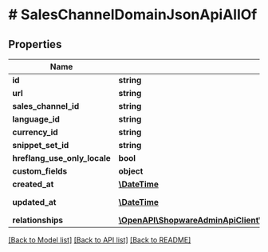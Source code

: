 # # SalesChannelDomainJsonApiAllOf

## Properties

Name | Type | Description | Notes
------------ | ------------- | ------------- | -------------
**id** | **string** |  | [optional]
**url** | **string** |  |
**sales_channel_id** | **string** |  |
**language_id** | **string** |  |
**currency_id** | **string** |  |
**snippet_set_id** | **string** |  |
**hreflang_use_only_locale** | **bool** |  | [optional]
**custom_fields** | **object** |  | [optional]
**created_at** | [**\DateTime**](\DateTime.md) |  | [readonly]
**updated_at** | [**\DateTime**](\DateTime.md) |  | [optional] [readonly]
**relationships** | [**\OpenAPI\ShopwareAdminApiClient\Model\SalesChannelDomainJsonApiAllOfRelationships**](SalesChannelDomainJsonApiAllOfRelationships.md) |  | [optional]

[[Back to Model list]](../../README.md#models) [[Back to API list]](../../README.md#endpoints) [[Back to README]](../../README.md)
